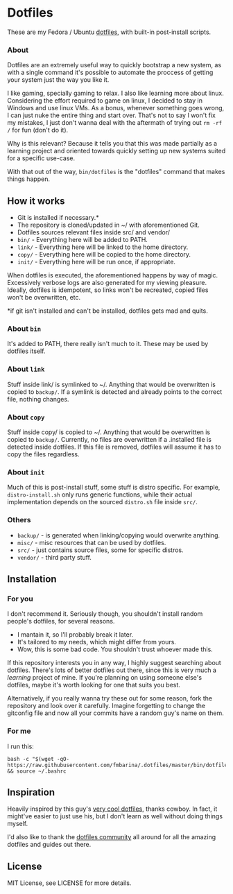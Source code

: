 # Dotfiles

These are my Fedora / Ubuntu [dotfiles](https://dotfiles.github.io), with built-in post-install scripts.

### About

Dotfiles are an extremely useful way to quickly bootstrap a new system, as with a single command it's possible to automate the proccess of getting your system just the way you like it.

I like gaming, specially gaming to relax. I also like learning more about linux. Considering the effort required to game on linux, I decided to stay in Windows and use linux VMs. As a bonus, whenever something goes wrong, I can just nuke the entire thing and start over. That's not to say I won't fix my mistakes, I just don't wanna deal with the aftermath of trying out `rm -rf /` for fun (don't do it).

Why is this relevant? Because it tells you that this was made partially as a learning project and oriented towards quickly setting up new systems suited for a specific use-case. 

With that out of the way, `bin/dotfiles` is the "dotfiles" command that makes things happen.

## How it works

- Git is installed if necessary.*
- The repository is cloned/updated in ~/ with aforementioned Git.
- Dotfiles sources relevant files inside src/ and vendor/
- `bin/` - Everything here will be added to PATH.
- `link/` - Everything here will be linked to the home directory.
- `copy/` - Everything here will be copied to the home directory.
- `init/` - Everything here will be run once, if appropriate.

When dotfiles is executed, the aforementioned happens by way of magic. Excessively verbose logs are also generated for my viewing pleasure. Ideally, dotfiles is idempotent, so links won't be recreated, copied files won't be overwritten, etc.

*if git isn't installed and can't be installed, dotfiles gets mad and quits.

### About `bin`

It's added to PATH, there really isn't much to it. These may be used by dotfiles itself.

### About `link`

Stuff inside link/ is symlinked to ~/. Anything that would be overwritten is copied to `backup/`. If a symlink is detected and already points to the correct file, nothing changes.

### About `copy`

Stuff inside copy/ is copied to ~/. Anything that would be overwritten is copied to `backup/`. Currently, no files are overwritten if a .installed file is detected inside dotfiles. If this file is removed, dotfiles will assume it has to copy the files regardless.

### About `init`

Much of this is post-install stuff, some stuff is distro specific. For example, `distro-install.sh` only runs generic functions, while their actual implementation depends on the sourced `distro.sh` file inside `src/`.

### Others

- `backup/` - is generated when linking/copying would overwrite anything.
- `misc/` - misc resources that can be used by dotfiles.
- `src/` - just contains source files, some for specific distros.
- `vendor/` - third party stuff.

## Installation

### For you

I don't recommend it. Seriously though, you shouldn't install random people's dotfiles, for several reasons.
- I mantain it, so I'll probably break it later.
- It's tailored to my needs, which might differ from yours.
- Wow, this is some bad code. You shouldn't trust whoever made this.

If this repository interests you in any way, I highly suggest searching about dotfiles. There's lots of better dotfiles out there, since this is very much a *learning* project of mine. If you're planning on using someone else's dotfiles, maybe it's worth looking for one that suits you best. 

Alternatively, if you really wanna try these out for some reason, fork the repository and look over it carefully. Imagine forgetting to change the gitconfig file and now all your commits have a random guy's name on them. 

### For me

I run this:
```
bash -c "$(wget -qO- https://raw.githubusercontent.com/fmbarina/.dotfiles/master/bin/dotfiles)" && source ~/.bashrc
```

## Inspiration

Heavily inspired by this guy's [very cool dotfiles](https://github.com/cowboy/dotfiles), thanks cowboy. In fact, it might've easier to just use his, but I don't learn as well without doing things myself.

I'd also like to thank the [dotfiles community](https://dotfiles.github.io) all around for all the amazing dotfiles and guides out there.

## License

MIT License, see LICENSE for more details.
